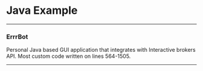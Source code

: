 # Java Example

------

### ErrrBot

Personal Java based GUI application that integrates with Interactive brokers API. Most custom code written on lines 564-1505.

------
